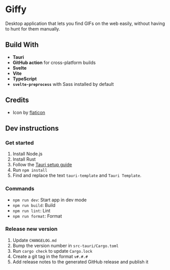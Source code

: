 # Giffy

Desktop application that lets you find GIFs on the web easily, without having to hunt for them manually.

## Build With

- **Tauri**
- **GitHub action** for cross-platform builds
- **Svelte**
- **Vite**
- **TypeScript**
- **`svelte-preprocess`** with Sass installed by default

## Credits
- Icon by [flaticon](https://www.flaticon.com/authors/anggara)

## Dev instructions

### Get started

1. Install Node.js
2. Install Rust
3. Follow the [Tauri setup guide](https://tauri.studio/en/docs/get-started/intro)
4. Run `npm install`
5. Find and replace the text `tauri-template` and `Tauri Template`.

### Commands
- `npm run dev`: Start app in dev mode
- `npm run build`: Build
- `npm run lint`: Lint
- `npm run format`: Format

### Release new version
1. Update `CHANGELOG.md`
2. Bump the version number in `src-tauri/Cargo.toml`
3. Run `cargo check` to update `Cargo.lock`
4. Create a git tag in the format `v#.#.#`
5. Add release notes to the generated GitHub release and publish it
